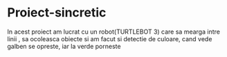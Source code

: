 # Proiect-sincretic
In acest proiect am lucrat cu un robot(TURTLEBOT 3) care sa mearga intre linii , sa ocoleasca obiecte si am facut si detectie de culoare, cand vede galben se opreste, iar la verde porneste 
